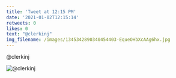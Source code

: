 ```yaml
---
title: 'Tweet at 12:15 PM'
date: '2021-01-02T12:15:14'
retweets: 0
likes: 0
text: "@clerkinj"
img_filename: /images/1345342890340454403-EqueOHbXcAAg6hx.jpg
---
```

@clerkinj

![@clerkinj](/images/1345342890340454403-EqueOHbXcAAg6hx.jpg "@clerkinj")